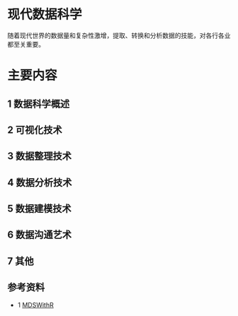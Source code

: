 # 现代数据科学

随着现代世界的数据量和复杂性激增，提取、转换和分析数据的技能，对各行各业都至关重要。

# 主要内容

## 1 数据科学概述

## 2 可视化技术

## 3 数据整理技术

## 4 数据分析技术

## 5 数据建模技术

## 6 数据沟通艺术

## 7 其他

## 参考资料
- 1 [MDSWithR](https://mdsr-book.github.io/mdsr2e/)